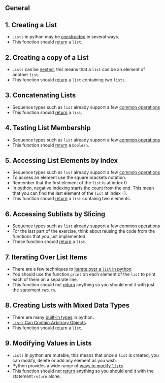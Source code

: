 ## General

## 1. Creating a List

- `Lists` in python may be [constructed](https://docs.python.org/3/library/stdtypes.html#list) in several ways.
- This function should [return](https://www.w3schools.com/python/ref_keyword_return.asp) a `list`.

## 2. Creating a copy of a List

- `Lists` can be [nested](https://realpython.com/python-lists-tuples/#lists-can-be-nested), this means that a `list` can be an element of another `list`.
- This function should [return](https://www.w3schools.com/python/ref_keyword_return.asp) a `list` containing two `lists`.

## 3. Concatenating Lists

- Sequence types such as `list` already support a few [common operations](https://docs.python.org/3/library/stdtypes.html#sequence-types-list-tuple-range)
- This function should [return](https://www.w3schools.com/python/ref_keyword_return.asp) a `list`.

## 4. Testing List Membership

- Sequence types such as `list` already support a few [common operations](https://docs.python.org/3/library/stdtypes.html#sequence-types-list-tuple-range)
- This function should [return](https://www.w3schools.com/python/ref_keyword_return.asp) a `boolean`.

## 5. Accessing List Elements by Index

- Sequence types such as `list` already support a few [common operations](https://docs.python.org/3/library/stdtypes.html#sequence-types-list-tuple-range)
- To access an element use the square brackets notation.
- Remember that the first element of the `list` is at index 0
- In python, negative indexing starts the count from the end. This mean that you can find the last element of the `list` at index -1.
- This function should [return](https://www.w3schools.com/python/ref_keyword_return.asp) a `list` containig two elements.

## 6. Accessing Sublists by Slicing

- Sequence types such as `list` already support a few [common operations](https://docs.python.org/3/library/stdtypes.html#sequence-types-list-tuple-range)
- For the last part of the exercise, think about reusing the code from the functions that you just implemented.
- These function should [return](https://www.w3schools.com/python/ref_keyword_return.asp) a `list`.

## 7. Iterating Over List Items

- There are a few techniques to [iterate over a `list` in python](https://www.geeksforgeeks.org/iterate-over-a-list-in-python/).
- You should use the function `print` on each element of the `list` to print each of them on a separate line.
- This function should not [return](https://www.w3schools.com/python/ref_keyword_return.asp) anything so you should end it with just the statement `return`.

## 8. Creating Lists with Mixed Data Types

- There are many [built-in types](https://docs.python.org/3/library/stdtypes.html) in python.
- [`Lists` Can Contain Arbitrary Objects](https://realpython.com/python-lists-tuples/#lists-can-contain-arbitrary-objects).
- This function should [return](https://www.w3schools.com/python/ref_keyword_return.asp) a `list`.

## 9. Modifying Values in Lists

- `Lists` in python are mutable, this means that once a `list` is created, you can modify, delete or add any element as you wish. 
- Python provides a wide range of [ways to modify `lists`](https://realpython.com/python-lists-tuples/#lists-are-mutable).
- This function should not [return](https://www.w3schools.com/python/ref_keyword_return.asp) anything so you should end it with the statement `return` alone.
